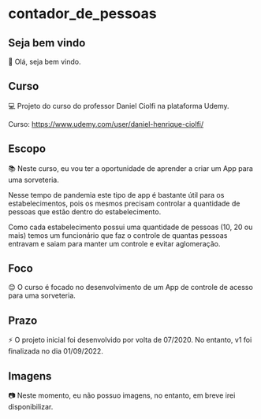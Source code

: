 # contador_de_pessoas

## Seja bem vindo

👋 Olá, seja bem vindo.

## Curso

💻 Projeto do curso do professor Daniel Ciolfi na plataforma Udemy.

Curso: https://www.udemy.com/user/daniel-henrique-ciolfi/

## Escopo

📚 Neste curso, eu vou ter a oportunidade de aprender a criar um App para uma sorveteria. 

Nesse tempo de pandemia este tipo de app é bastante útil para os estabelecimentos, pois os mesmos precisam controlar a quantidade de pessoas que estão dentro do estabelecimento.

Como cada estabelecimento possui uma quantidade de pessoas (10, 20 ou mais) temos um funcionário que faz o controle de quantas pessoas entravam e saiam para manter um controle e evitar aglomeração.

## Foco

😊 O curso é focado no desenvolvimento de um App de controle de acesso para uma sorveteria.

## Prazo

⚡ O projeto inicial foi desenvolvido por volta de 07/2020. No entanto, v1 foi finalizada no dia 01/09/2022.

## Imagens

:camera: Neste momento, eu não possuo imagens, no entanto, em breve irei disponibilizar.
